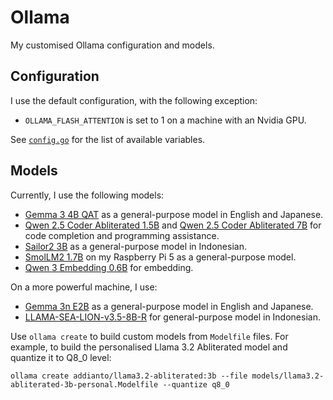 # Ollama

My customised Ollama configuration and models.

## Configuration

I use the default configuration, with the following exception:

- `OLLAMA_FLASH_ATTENTION` is set to 1 on a machine with an Nvidia GPU.

See [`config.go`](https://github.com/ollama/ollama/blob/v0.5.7/envconfig/config.go) for the list of available variables.

## Models

Currently, I use the following models:

- [Gemma 3 4B QAT](https://ollama.com/library/gemma3:4b-it-qat) as a general-purpose model in English and Japanese.
- [Qwen 2.5 Coder Abliterated 1.5B](./models/qwen2.5-coder-abliterated-1.5b-personal.Modelfile)
  and [Qwen 2.5 Coder Abliterated 7B](./models/qwen2.5-coder-abliterated-7b-personal.Modelfile) for code completion and programming assistance.
- [Sailor2 3B](https://huggingface.co/sail/Sailor2-3B) as a general-purpose model in Indonesian.
- [SmolLM2 1.7B](https://huggingface.co/HuggingFaceTB/SmolLM2-1.7B-Instruct) on my Raspberry Pi 5 as a general-purpose model.
- [Qwen 3 Embedding 0.6B](https://huggingface.co/Qwen/Qwen3-Embedding-0.6B-GGUF) for embedding.

On a more powerful machine, I use:

- [Gemma 3n E2B](https://ollama.com/library/gemma3n:e2b) as a general-purpose model in English and Japanese.
- [LLAMA-SEA-LION-v3.5-8B-R](https://huggingface.co/aisingapore/Llama-SEA-LION-v3.5-8B-R) for general-purpose model in Indonesian.

Use `ollama create` to build custom models from `Modelfile` files.
For example, to build the personalised Llama 3.2 Abliterated model and quantize it to Q8_0 level:

```shell
ollama create addianto/llama3.2-abliterated:3b --file models/llama3.2-abliterated-3b-personal.Modelfile --quantize q8_0
```
